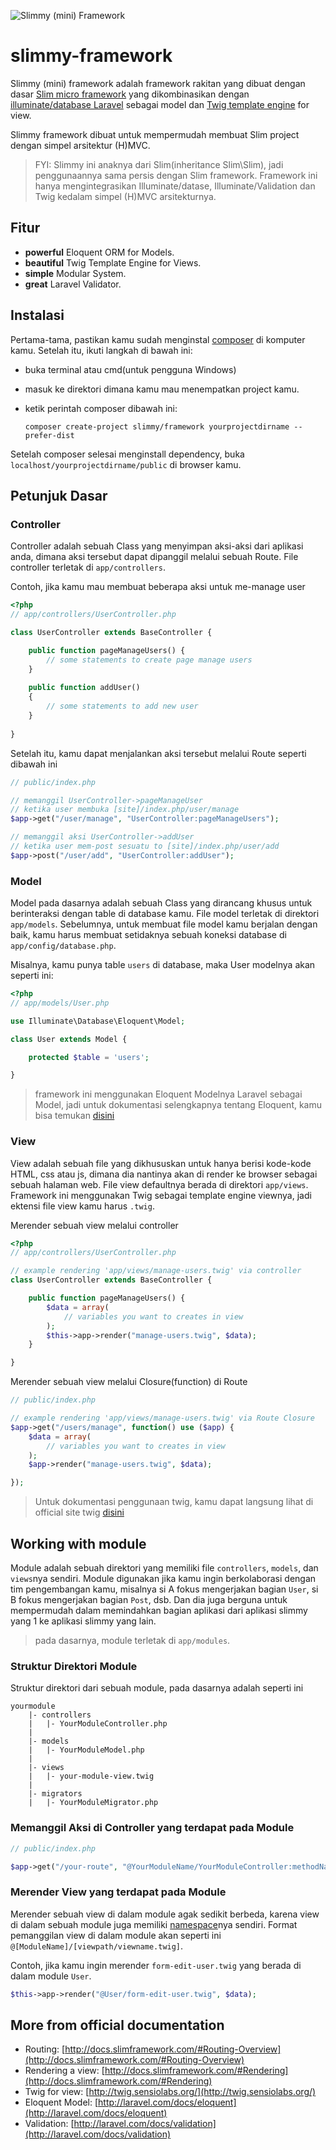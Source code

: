 ![Slimmy (mini) Framework](https://dl.dropboxusercontent.com/u/102070675/slimmy-framework-logo%5B250x185%5D.png)

slimmy-framework
================

Slimmy (mini) framework adalah framework rakitan yang dibuat dengan dasar [Slim micro framework](http://www.slimframework.com/ "Slim micro framework")
yang dikombinasikan dengan [illuminate/database Laravel](https://github.com/illuminate/database "Illuminate Database") sebagai model
dan [Twig template engine](http://twig.sensiolabs.org/ "Twig Template Engine") for view.

Slimmy framework dibuat untuk mempermudah membuat Slim project dengan simpel arsitektur (H)MVC. 

> FYI: Slimmy ini anaknya dari Slim(inheritance Slim\Slim), jadi penggunaannya sama persis dengan Slim framework.
Framework ini hanya mengintegrasikan Illuminate/datase, Illuminate/Validation dan Twig kedalam simpel (H)MVC arsitekturnya.

## Fitur
- **powerful** Eloquent ORM for Models.
- **beautiful** Twig Template Engine for Views.
- **simple** Modular System.
- **great** Laravel Validator.

## Instalasi
Pertama-tama, pastikan kamu sudah menginstal [composer](https://getcomposer.org) di komputer kamu. 
 Setelah itu, ikuti langkah di bawah ini:
- buka terminal atau cmd(untuk pengguna Windows)
- masuk ke direktori dimana kamu mau menempatkan project kamu.
- ketik perintah composer dibawah ini:

    `composer create-project slimmy/framework yourprojectdirname --prefer-dist`

Setelah composer selesai menginstall dependency, buka `localhost/yourprojectdirname/public` di browser kamu.

## Petunjuk Dasar

### Controller
Controller adalah sebuah Class yang menyimpan aksi-aksi dari aplikasi anda, 
dimana aksi tersebut dapat dipanggil melalui sebuah Route. File controller terletak di `app/controllers`.

Contoh, jika kamu mau membuat beberapa aksi untuk me-manage user
```php
<?php
// app/controllers/UserController.php

class UserController extends BaseController {

    public function pageManageUsers() {
        // some statements to create page manage users
    }
    
    public function addUser()
    {
        // some statements to add new user
    }
    
}
```

Setelah itu, kamu dapat menjalankan aksi tersebut melalui Route seperti dibawah ini
```php
// public/index.php

// memanggil UserController->pageManageUser 
// ketika user membuka [site]/index.php/user/manage
$app->get("/user/manage", "UserController:pageManageUsers");

// memanggil aksi UserController->addUser 
// ketika user mem-post sesuatu to [site]/index.php/user/add
$app->post("/user/add", "UserController:addUser");
```

### Model
Model pada dasarnya adalah sebuah Class yang dirancang khusus untuk berinteraksi dengan table di database kamu.
File model terletak di direktori `app/models`. Sebelumnya, untuk membuat file model kamu berjalan dengan baik, kamu harus
membuat setidaknya sebuah koneksi database di `app/config/database.php`.

Misalnya, kamu punya table `users` di database, maka User modelnya akan seperti ini: 
```php
<?php 
// app/models/User.php

use Illuminate\Database\Eloquent\Model;

class User extends Model {

    protected $table = 'users';

}
``` 
> framework ini menggunakan Eloquent Modelnya Laravel sebagai Model, jadi untuk dokumentasi selengkapnya tentang Eloquent, kamu bisa temukan [disini](http://laravel.com/docs/eloquent)

### View
View adalah sebuah file yang dikhususkan untuk hanya berisi kode-kode HTML, css atau js, dimana dia nantinya akan
di render ke browser sebagai sebuah halaman web. File view defaultnya berada di direktori `app/views`. Framework
ini menggunakan Twig sebagai template engine viewnya, jadi ektensi file view kamu harus `.twig`.

Merender sebuah view melalui controller
```php
<?php
// app/controllers/UserController.php

// example rendering 'app/views/manage-users.twig' via controller
class UserController extends BaseController {

    public function pageManageUsers() {
        $data = array(
            // variables you want to creates in view
        );
        $this->app->render("manage-users.twig", $data);
    }

}
```

Merender sebuah view melalui Closure(function) di Route
```php
// public/index.php

// example rendering 'app/views/manage-users.twig' via Route Closure
$app->get("/users/manage", function() use ($app) {
    $data = array(
        // variables you want to creates in view
    );
    $app->render("manage-users.twig", $data);

});
```
> Untuk dokumentasi penggunaan twig, kamu dapat langsung lihat di official site twig [disini](http://twig.sensiolabs.org/doc/templates.html)

## Working with module
Module adalah sebuah direktori yang memiliki file `controllers`, `models`, dan `views`nya sendiri. 
Module digunakan jika kamu ingin berkolaborasi dengan tim pengembangan kamu, misalnya si A fokus mengerjakan bagian `User`, si B fokus mengerjakan bagian `Post`, dsb. Dan dia juga berguna untuk mempermudah dalam memindahkan bagian
aplikasi dari aplikasi slimmy yang 1 ke aplikasi slimmy yang lain.

> pada dasarnya, module terletak di `app/modules`.

### Struktur Direktori Module
Struktur direktori dari sebuah module, pada dasarnya adalah seperti ini
```
yourmodule
    |- controllers
    |   |- YourModuleController.php
    |
    |- models
    |   |- YourModuleModel.php
    |
    |- views
    |   |- your-module-view.twig
    |
    |- migrators
    |   |- YourModuleMigrator.php
```

### Memanggil Aksi di Controller yang terdapat pada Module
```php
// public/index.php

$app->get("/your-route", "@YourModuleName/YourModuleController:methodName");
```

### Merender View yang terdapat pada Module
Merender sebuah view di dalam module agak sedikit berbeda, karena view di dalam sebuah module juga memiliki [namespace](http://twig.sensiolabs.org/doc/api.html#built-in-loaders)nya sendiri. Format pemanggilan view di dalam module akan seperti ini `@[ModuleName]/[viewpath/viewname.twig]`. 

Contoh, jika kamu ingin merender `form-edit-user.twig` yang berada di dalam module `User`.
```php
$this->app->render("@User/form-edit-user.twig", $data);
```

## More from official documentation
- Routing: [http://docs.slimframework.com/#Routing-Overview](http://docs.slimframework.com/#Routing-Overview)
- Rendering a view: [http://docs.slimframework.com/#Rendering](http://docs.slimframework.com/#Rendering)
- Twig for view: [http://twig.sensiolabs.org/](http://twig.sensiolabs.org/)
- Eloquent Model: [http://laravel.com/docs/eloquent](http://laravel.com/docs/eloquent)
- Validation: [http://laravel.com/docs/validation](http://laravel.com/docs/validation)
